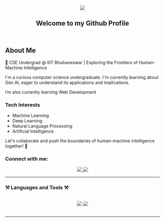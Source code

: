 <h1 align="center">
  <img src="https://readme-typing-svg.herokuapp.com/?font=Righteous&size=35&center=true&vCenter=true&width=500&height=70&duration=3800&lines=Hi+There!+👋;+I'm+Santanu+Sahoo.;" />
</h1>

<h2 align="center">Welcome to my Github Profile</h2>
<br/>

<div class="about-me">
  <h2>About Me</h2>
  <p>
    <span class="emoji">👋</span>
    CSE Undergrad @ IIIT Bhubaneswar | Exploring the Frontiers of Human-Machine Intelligence
  </p>
  <p>
    I'm a curious computer science undergraduate. I'm currently learning about Gen AI, eager to understand its applications and implications.
  </p>
  <p>
    I’m also currently learning Web Development

  </p>
  <h3>Tech Interests</h3>
  <ul>
    <li>Machine Learning</li>
    <li>Deep Learning</li>
    <li>Natural Language Processing</li>
    <li>Artificial Intelligence</li>
  </ul>
  
  <p>
    Let's collaborate and push the boundaries of human-machine intelligence together! <span class="emoji">🚀️</span>
  </p>
</div>

<h3>Connect with me:</h3>
<div align="center"> 
 
  <a href="https://www.linkedin.com/in/santanu-sahoo-406a3b274/" target="_blank">
    <img src="https://img.shields.io/badge/LinkedIn-0077B5?style=for-the-badge&logo=linkedin&logoColor=white" target="_blank" />
  </a>
  <a href="https://www.instagram.com/santanu_s_21/" target="_blank">
     <img src="https://img.shields.io/badge/Instagram-FF5722?style=for-the-badge&logo=instagram&logoColor=white" target="_blank" /> <!-- sqlite, safari, google-chrome are other good icon options -->
  </a>
</div>

<hr/>
<h3>⚒️ Languages and Tools ⚒️</h3>
<br/>
<div align="center">
    <img src="https://skillicons.dev/icons?i=c,cpp,html,css" />
    <img src="https://skillicons.dev/icons?i=python,sklearn,tensorflow,mysql,flask" /><br>
</div>

<br/>
<hr/>


<!--
**Santanu-Sahoo-02/Santanu-Sahoo-02** is a ✨ _special_ ✨ repository because its `README.md` (this file) appears on your GitHub profile.

Here are some ideas to get you started:

- 🔭 I’m currently working on ...
- 🌱 I’m currently learning ...
- 👯 I’m looking to collaborate on ...
- 🤔 I’m looking for help with ...
- 💬 Ask me about ...
- 📫 How to reach me: ...
- 😄 Pronouns: ...
- ⚡ Fun fact: ...
-->

